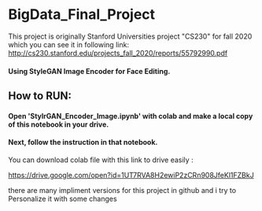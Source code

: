 # **BigData_Final_Project**
This project is originally Stanford Universities project "CS230" for fall 2020  which you can see it in following link:
http://cs230.stanford.edu/projects_fall_2020/reports/55792990.pdf

#### Using StyleGAN Image Encoder for Face Editing.

## How to RUN:

#### Open 'StylrGAN_Encoder_Image.ipynb' with colab and make a local copy of this notebook in your drive.

#### Next, follow the instruction in that notebook.

You can download colab file with this link to drive easily :

https://drive.google.com/open?id=1UT7RVA8H2ewiP2zCRn908JfeKl1FZBkJ

there are many impliment versions for this project in github and i try to Personalize it with some changes

